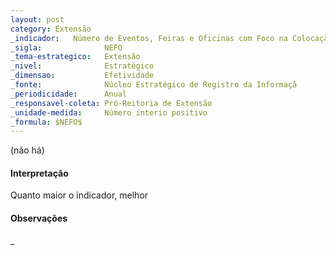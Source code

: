 ```yaml
---
layout: post
category: Extensão
_indicador:   Número de Eventos, Feiras e Oficinas com Foco na Colocação-Inserção Profissional       
_sigla:              NEFO 
_tema-estrategico:   Extensão
_nivel:              Estratégico
_dimensao:           Efetividade
_fonte:              Núcleo Estratégico de Registro da Informaçã
_periodicidade:      Anual
_responsavel-coleta: Pró-Reitoria de Extensão
_unidade-medida:     Número interio positivo
_formula: $NEFO$
---
```




(não há)

#### Interpretação

Quanto maior o indicador, melhor

#### Observações

_


